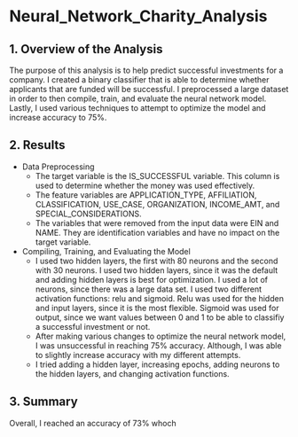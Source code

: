 # Neural_Network_Charity_Analysis
## 1. Overview of the Analysis
The purpose of this analysis is to help predict successful investments for a company. I created a binary classifier that is able to determine whether applicants that are funded will be successful. I preprocessed a large dataset in order to then compile, train, and evaluate the neural network model. Lastly, I used various techniques to attempt to optimize the model and increase accuracy to 75%. 

## 2. Results
* Data Preprocessing
  * The target variable is the IS_SUCCESSFUL variable. This column is used to determine whether the money was used effectively.
  * The feature variables are APPLICATION_TYPE, AFFILIATION, CLASSIFICATION, USE_CASE, ORGANIZATION, INCOME_AMT, and SPECIAL_CONSIDERATIONS. 
  * The variables that were removed from the input data were EIN and NAME. They are identification variables and have no impact on the target variable.
* Compiling, Training, and Evaluating the Model
  * I used two hidden layers, the first with 80 neurons and the second with 30 neurons. I used two hidden layers, since it was the default and adding hidden layers is best for optimization. I used a lot of neurons, since there was a large data set. I used two different activation functions: relu and sigmoid. Relu was used for the hidden and input layers, since it is the most flexible. Sigmoid was used for output, since we want values between 0 and 1 to be able to classifiy a successful investment or not. 
  * After making various changes to optimize the neural network model, I was unsuccessful in reaching 75% accuracy. Although, I was able to slightly increase accuracy with my different attempts. 
  * I tried adding a hidden layer, increasing epochs, adding neurons to the hidden layers, and changing activation functions. 

## 3. Summary
Overall, I reached an accuracy of 73% whoch 
